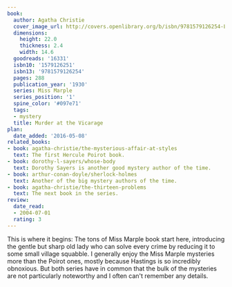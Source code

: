 ```yaml
---
book:
  author: Agatha Christie
  cover_image_url: http://covers.openlibrary.org/b/isbn/9781579126254-L.jpg
  dimensions:
    height: 22.0
    thickness: 2.4
    width: 14.6
  goodreads: '16331'
  isbn10: '1579126251'
  isbn13: '9781579126254'
  pages: 288
  publication_year: '1930'
  series: Miss Marple
  series_position: '1'
  spine_color: '#097e71'
  tags:
  - mystery
  title: Murder at the Vicarage
plan:
  date_added: '2016-05-08'
related_books:
- book: agatha-christie/the-mysterious-affair-at-styles
  text: The first Hercule Poirot book.
- book: dorothy-l-sayers/whose-body
  text: Dorothy Sayers is another good mystery author of the time.
- book: arthur-conan-doyle/sherlock-holmes
  text: Another of the big mystery authors of the time.
- book: agatha-christie/the-thirteen-problems
  text: The next book in the series.
review:
  date_read:
  - 2004-07-01
  rating: 3
---
```

This is where it begins: The tons of Miss Marple book start here, introducing the gentle but sharp old lady who can
solve every crime by reducing it to some small village squabble. I generally enjoy the Miss Marple mysteries more than
the Poirot ones, mostly because Hastings is so incredibly obnoxious. But both series have in common that the bulk of the
mysteries are not particularly noteworthy and I often can't remember any details.
